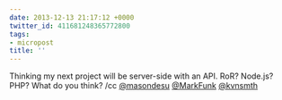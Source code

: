 ```yaml
---
date: 2013-12-13 21:17:12 +0000
twitter_id: 411681248365772800
tags:
- micropost
title: ''
---
```


Thinking my next project will be server-side with an API. RoR? Node.js? PHP? What do you think? /cc [@masondesu](https://twitter.com/masondesu) [@MarkFunk](https://twitter.com/MarkFunk) [@kvnsmth](https://twitter.com/kvnsmth)
